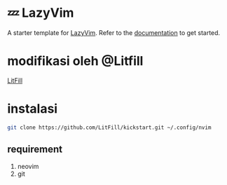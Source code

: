 # 💤 LazyVim

A starter template for [LazyVim](https://github.com/LazyVim/LazyVim).
Refer to the [documentation](https://lazyvim.github.io/installation) to get started.

# modifikasi oleh @Litfill

[LitFill](https://github.com/LitFill)

# instalasi

```sh 
git clone https://github.com/LitFill/kickstart.git ~/.config/nvim
```


## requirement

1. neovim
1. git

